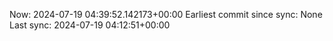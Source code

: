 Now: 2024-07-19 04:39:52.142173+00:00 Earliest commit since sync: None Last sync: 2024-07-19 04:12:51+00:00
